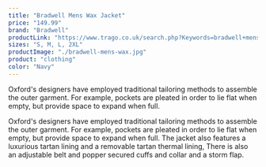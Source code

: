 ```yaml
---
title: "Bradwell Mens Wax Jacket"
price: "149.99"
brand: "Bradwell"
productLink: "https://www.trago.co.uk/search.php?Keywords=bradwell+mens+wax&x=0&y=0"
sizes: "S, M, L, 2XL"
productImage: "./bradwell-mens-wax.jpg"
product: "clothing"
color: "Navy"
---
```

Oxford's designers have employed traditional tailoring methods to assemble the outer garment. For example, pockets are pleated in order to lie flat when empty, but provide space to expand when full. 

Oxford's designers have employed traditional tailoring methods to assemble the outer garment. For example, pockets are pleated in order to lie flat when empty, but provide space to expand when full. The jacket also features a luxurious tartan lining and a removable tartan thermal lining, There is also an adjustable belt and popper secured cuffs and collar and a storm flap.
